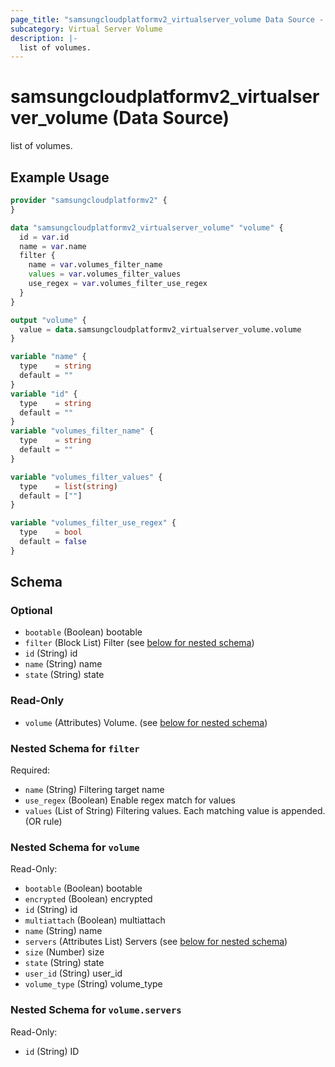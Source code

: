```yaml
---
page_title: "samsungcloudplatformv2_virtualserver_volume Data Source - samsungcloudplatformv2"
subcategory: Virtual Server Volume
description: |-
  list of volumes.
---
```


# samsungcloudplatformv2_virtualserver_volume (Data Source)

list of volumes.

## Example Usage

```terraform
provider "samsungcloudplatformv2" {
}

data "samsungcloudplatformv2_virtualserver_volume" "volume" {
  id = var.id
  name = var.name
  filter {
    name = var.volumes_filter_name
    values = var.volumes_filter_values
    use_regex = var.volumes_filter_use_regex
  }
}

output "volume" {
  value = data.samsungcloudplatformv2_virtualserver_volume.volume
}

variable "name" {
  type    = string
  default = ""
}
variable "id" {
  type    = string
  default = ""
}
variable "volumes_filter_name" {
  type    = string
  default = ""
}

variable "volumes_filter_values" {
  type    = list(string)
  default = [""]
}

variable "volumes_filter_use_regex" {
  type    = bool
  default = false
}
```

<!-- schema generated by tfplugindocs -->
## Schema

### Optional

- `bootable` (Boolean) bootable
- `filter` (Block List) Filter (see [below for nested schema](#nestedblock--filter))
- `id` (String) id
- `name` (String) name
- `state` (String) state

### Read-Only

- `volume` (Attributes) Volume. (see [below for nested schema](#nestedatt--volume))

<a id="nestedblock--filter"></a>
### Nested Schema for `filter`

Required:

- `name` (String) Filtering target name
- `use_regex` (Boolean) Enable regex match for values
- `values` (List of String) Filtering values. Each matching value is appended. (OR rule)


<a id="nestedatt--volume"></a>
### Nested Schema for `volume`

Read-Only:

- `bootable` (Boolean) bootable
- `encrypted` (Boolean) encrypted
- `id` (String) id
- `multiattach` (Boolean) multiattach
- `name` (String) name
- `servers` (Attributes List) Servers (see [below for nested schema](#nestedatt--volume--servers))
- `size` (Number) size
- `state` (String) state
- `user_id` (String) user_id
- `volume_type` (String) volume_type

<a id="nestedatt--volume--servers"></a>
### Nested Schema for `volume.servers`

Read-Only:

- `id` (String) ID